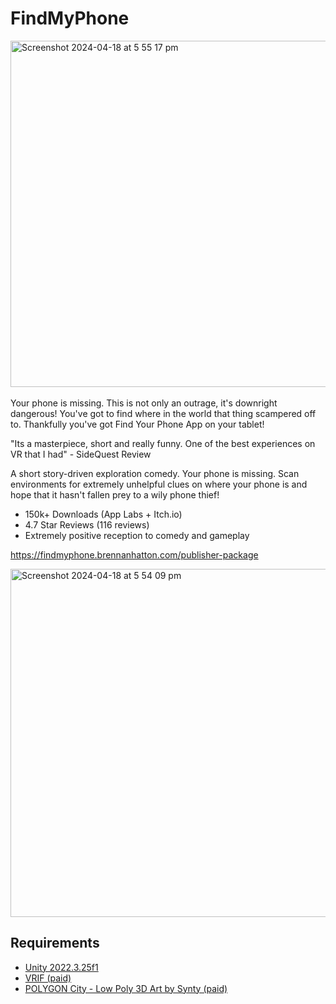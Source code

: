 # FindMyPhone
<img width="554" alt="Screenshot 2024-04-18 at 5 55 17 pm" src="https://github.com/bh679/FindMyPhone/assets/2542558/658a5bd8-c02e-4359-9b52-601d872202b7"><br />
<br />
Your phone is missing. This is not only an outrage, it's downright dangerous! You've got to find where in the world that thing scampered off to. Thankfully you've got Find Your Phone App on your tablet! 

"Its a masterpiece, short and really funny. One of the best experiences on VR that I had" - SideQuest Review

A short story-driven exploration comedy. Your phone is missing. Scan environments for extremely unhelpful clues on where your phone is and hope that it hasn't fallen prey to a wily phone thief!

 - 150k+ Downloads (App Labs + Itch.io)
 - 4.7 Star Reviews (116 reviews)
 - Extremely positive reception to comedy and gameplay

https://findmyphone.brennanhatton.com/publisher-package


[<img width="557" alt="Screenshot 2024-04-18 at 5 54 09 pm" src="https://github.com/bh679/FindMyPhone/assets/2542558/d3881cfc-2eb0-44c9-9db9-85966d20efcf">](https://www.youtube.com/watch?v=G9uVi2Y8z3M)



## Requirements
 - [Unity 2022.3.25f1](https://unity.com/releases/editor/qa/lts-releases)
 - [VRIF (paid)](https://assetstore.unity.com/packages/templates/systems/vr-interaction-framework-161066)
 - [POLYGON City - Low Poly 3D Art by Synty (paid)](https://assetstore.unity.com/packages/3d/environments/urban/polygon-city-low-poly-3d-art-by-synty-95214)
